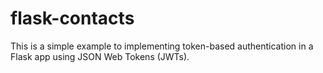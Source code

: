 # flask-contacts
This is a simple example to implementing token-based authentication in a Flask app using JSON Web Tokens (JWTs).
